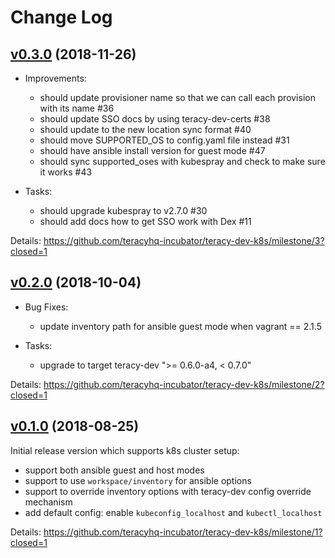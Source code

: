 # Change Log


## [v0.3.0][] (2018-11-26)

- Improvements:
  + should update provisioner name so that we can call each provision with its name #36
  + should update SSO docs by using teracy-dev-certs #38
  + should update to the new location sync format #40
  + should move SUPPORTED_OS to config.yaml file instead #31
  + should have ansible install version for guest mode #47
  + should sync supported_oses with kubespray and check to make sure it works #43

- Tasks:
  + should upgrade kubespray to v2.7.0 #30
  + should add docs how to get SSO work with Dex #11


Details: https://github.com/teracyhq-incubator/teracy-dev-k8s/milestone/3?closed=1


## [v0.2.0][] (2018-10-04)

- Bug Fixes:
  + update inventory path for ansible guest mode when vagrant == 2.1.5

- Tasks:
  + upgrade to target teracy-dev ">= 0.6.0-a4, < 0.7.0"

Details: https://github.com/teracyhq-incubator/teracy-dev-k8s/milestone/2?closed=1


## [v0.1.0][] (2018-08-25)


Initial release version which supports k8s cluster setup:

- support both ansible guest and host modes
- support to use `workspace/inventory` for ansible options
- support to override inventory options with teracy-dev config override mechanism
- add default config: enable `kubeconfig_localhost` and `kubectl_localhost`


Details: https://github.com/teracyhq-incubator/teracy-dev-k8s/milestone/1?closed=1


[v0.1.0]: https://github.com/teracyhq-incubator/teracy-dev-k8s/milestone/1?closed=1
[v0.2.0]: https://github.com/teracyhq-incubator/teracy-dev-k8s/milestone/2?closed=1
[v0.3.0]: https://github.com/teracyhq-incubator/teracy-dev-k8s/milestone/3?closed=1

